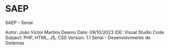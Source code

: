 # SAEP
 SAEP - Senai

Autor: João Victor Martins Deamo 
Date: 09/10/2023 
IDE: Visual Studio Code  
Subject: PHP, HTML, JS, CSS
Version: 1.1
Senai - Desenvolvimento de Sistemas